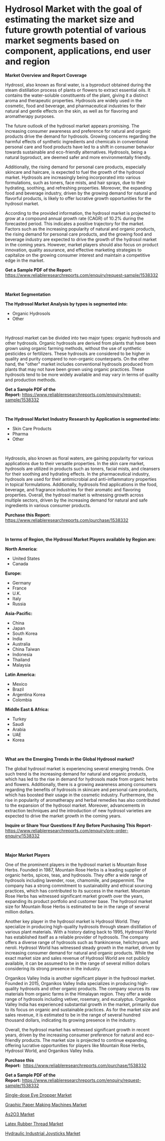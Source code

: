 <p><h1>Hydrosol Market with the goal of estimating the market size and future growth potential of various market segments based on component, applications, end user and region</h1></p><p><strong>Market Overview and Report Coverage</strong></p>
<p><p>Hydrosol, also known as floral water, is a byproduct obtained during the steam distillation process of plants or flowers to extract essential oils. It contains the water-soluble constituents of the plant, giving it a distinct aroma and therapeutic properties. Hydrosols are widely used in the cosmetic, food and beverage, and pharmaceutical industries for their natural and gentle effects on the skin, as well as for flavoring and aromatherapy purposes.</p><p>The future outlook of the hydrosol market appears promising. The increasing consumer awareness and preference for natural and organic products drive the demand for hydrosols. Growing concerns regarding the harmful effects of synthetic ingredients and chemicals in conventional personal care and food products have led to a shift in consumer behavior towards sustainable and eco-friendly alternatives. Hydrosols, being a natural byproduct, are deemed safer and more environmentally friendly.</p><p>Additionally, the rising demand for personal care products, especially skincare and haircare, is expected to fuel the growth of the hydrosol market. Hydrosols are increasingly being incorporated into various formulations, such as toners, face mists, and hair sprays, due to their hydrating, soothing, and refreshing properties. Moreover, the expanding food and beverage industry, driven by the growing demand for natural and flavorful products, is likely to offer lucrative growth opportunities for the hydrosol market.</p><p>According to the provided information, the hydrosol market is projected to grow at a compound annual growth rate (CAGR) of 10.2% during the forecasted period. This indicates a positive trajectory for the market. Factors such as the increasing popularity of natural and organic products, the rising demand for personal care products, and the growing food and beverage industry are expected to drive the growth of the hydrosol market in the coming years. However, market players should also focus on product innovation, quality assurance, and effective marketing strategies to capitalize on the growing consumer interest and maintain a competitive edge in the market.</p></p>
<p><strong>Get a Sample PDF of the Report:</strong> <a href="https://www.reliableresearchreports.com/enquiry/request-sample/1538332">https://www.reliableresearchreports.com/enquiry/request-sample/1538332</a></p>
<p>&nbsp;</p>
<p><strong>Market Segmentation</strong></p>
<p><strong>The Hydrosol Market Analysis by types is segmented into:</strong></p>
<p><ul><li>Organic Hydrosols</li><li>Other</li></ul></p>
<p>&nbsp;</p>
<p><p>Hydrosol market can be divided into two major types: organic hydrosols and other hydrosols. Organic hydrosols are derived from plants that have been grown using organic farming methods, without the use of synthetic pesticides or fertilizers. These hydrosols are considered to be higher in quality and purity compared to non-organic counterparts. On the other hand, the "other" market includes conventional hydrosols produced from plants that may not have been grown using organic practices. These hydrosols tend to be more widely available and may vary in terms of quality and production methods.</p></p>
<p><strong>Get a Sample PDF of the Report:</strong>&nbsp;<a href="https://www.reliableresearchreports.com/enquiry/request-sample/1538332">https://www.reliableresearchreports.com/enquiry/request-sample/1538332</a></p>
<p>&nbsp;</p>
<p><strong>The Hydrosol Market Industry Research by Application is segmented into:</strong></p>
<p><ul><li>Skin Care Products</li><li>Pharma</li><li>Other</li></ul></p>
<p>&nbsp;</p>
<p><p>Hydrosols, also known as floral waters, are gaining popularity for various applications due to their versatile properties. In the skin care market, hydrosols are utilized in products such as toners, facial mists, and cleansers for their soothing and hydrating effects. In the pharmaceutical industry, hydrosols are used for their antimicrobial and anti-inflammatory properties in topical formulations. Additionally, hydrosols find applications in the food, beverage, and fragrance industries for their aromatic and flavoring properties. Overall, the hydrosol market is witnessing growth across multiple sectors, driven by the increasing demand for natural and safe ingredients in various consumer products.</p></p>
<p><strong>Purchase this Report:</strong>&nbsp; <a href="https://www.reliableresearchreports.com/purchase/1538332">https://www.reliableresearchreports.com/purchase/1538332</a></p>
<p>&nbsp;</p>
<p><strong>In terms of Region, the Hydrosol Market Players available by Region are:</strong></p>
<p>
    <p> <strong> North America: </strong>
        <ul>
            <li>United States</li>
            <li>Canada</li>
        </ul>
        </p> 
    <p> <strong> Europe: </strong>
        <ul>
            <li>Germany</li>
            <li>France</li>
            <li>U.K.</li>
            <li>Italy</li>
            <li>Russia</li>
        </ul>
        </p> 
    <p> <strong> Asia-Pacific: </strong>
        <ul>
            <li>China</li>
            <li>Japan</li>
            <li>South Korea</li>
            <li>India</li>
            <li>Australia</li>
            <li>China Taiwan</li>
            <li>Indonesia</li>
            <li>Thailand</li>
            <li>Malaysia</li>
        </ul>
        </p> 
    <p> <strong> Latin America: </strong>
        <ul>
            <li>Mexico</li>
            <li>Brazil</li>
            <li>Argentina Korea</li>
            <li>Colombia</li>
        </ul>
        </p> 
    <p> <strong> Middle East & Africa: </strong>
        <ul>
            <li>Turkey</li>
            <li>Saudi</li>
            <li>Arabia</li>
            <li>UAE</li>
            <li>Korea</li>
        </ul>
    </p>
    </p>
<p>&nbsp;</p>
<p><strong>What are the Emerging Trends in the Global Hydrosol market?</strong></p>
<p><p>The global hydrosol market is experiencing several emerging trends. One such trend is the increasing demand for natural and organic products, which has led to the rise in demand for hydrosols made from organic herbs and flowers. Additionally, there is a growing awareness among consumers regarding the benefits of hydrosols in skincare and personal care products, which has boosted their usage in the cosmetic industry. Furthermore, the rise in popularity of aromatherapy and herbal remedies has also contributed to the expansion of the hydrosol market. Moreover, advancements in extraction techniques and the introduction of new hydrosol varieties are expected to drive the market growth in the coming years.</p></p>
<p><strong>Inquire or Share Your Questions If Any Before Purchasing This Report</strong>- <a href="https://www.reliableresearchreports.com/enquiry/pre-order-enquiry/1538332">https://www.reliableresearchreports.com/enquiry/pre-order-enquiry/1538332</a></p>
<p>&nbsp;</p>
<p><strong>Major Market Players</strong></p>
<p><p>One of the prominent players in the hydrosol market is Mountain Rose Herbs. Founded in 1987, Mountain Rose Herbs is a leading supplier of organic herbs, spices, teas, and hydrosols. They offer a wide range of hydrosols including lavender, rose, chamomile, and peppermint. The company has a strong commitment to sustainability and ethical sourcing practices, which has contributed to its success in the market. Mountain Rose Herbs has witnessed significant market growth over the years, expanding its product portfolio and customer base. The hydrosol market size for Mountain Rose Herbs is estimated to be in the range of several million dollars.</p><p>Another key player in the hydrosol market is Hydrosol World. They specialize in producing high-quality hydrosols through steam distillation of various plant materials. With a history dating back to 1995, Hydrosol World has established itself as a reliable provider of hydrosols. The company offers a diverse range of hydrosols such as frankincense, helichrysum, and neroli. Hydrosol World has witnessed steady growth in the market, driven by increasing consumer demand for natural and organic products. While the exact market size and sales revenue of Hydrosol World are not publicly available, it can be assumed to be in the range of several million dollars considering its strong presence in the industry.</p><p>Organikos Valley India is another significant player in the hydrosol market. Founded in 2015, Organikos Valley India specializes in producing high-quality hydrosols and other organic products. The company sources its raw materials from organic farms in the Himalayan region. They offer a wide range of hydrosols including vetiver, rosemary, and eucalyptus. Organikos Valley India has experienced substantial growth in the market, primarily due to its focus on organic and sustainable practices. As for the market size and sales revenue, it is estimated to be in the range of several hundred thousand dollars, indicating its growing presence in the industry.</p><p>Overall, the hydrosol market has witnessed significant growth in recent years, driven by the increasing consumer preference for natural and eco-friendly products. The market size is projected to continue expanding, offering lucrative opportunities for players like Mountain Rose Herbs, Hydrosol World, and Organikos Valley India.</p></p>
<p><strong>Purchase this Report:</strong>&nbsp;&nbsp;<a href="https://www.reliableresearchreports.com/purchase/1538332">https://www.reliableresearchreports.com/purchase/1538332</a></p>
<p></p>
<p><strong>Get a Sample PDF of the Report:</strong>&nbsp;<a href="https://www.reliableresearchreports.com/enquiry/request-sample/1538332">https://www.reliableresearchreports.com/enquiry/request-sample/1538332</a></p>
<p><p><a href="https://medium.com/@mikebauch2013/single-dose-eye-dropper-market-trends-forecast-and-competitive-analysis-to-2030-70a65340bd4e">Single-dose Eye Dropper Market</a></p><p><a href="https://medium.com/@williambatz97/graphic-paper-making-machines-market-insights-into-market-cagr-market-trends-and-growth-f5809e98edd1">Graphic Paper Making Machines Market</a></p><p><a href="https://github.com/RoccoManning/Market-Research-Report-List-2/blob/main/as2o3-market.md">As2O3 Market</a></p><p><a href="https://github.com/NorbertYates/Market-Research-Report-List-2/blob/main/latex-rubber-thread-market.md">Latex Rubber Thread Market</a></p><p><a href="https://medium.com/@sainreportprime/hydraulic-industrial-joysticks-market-comprehensive-assessment-by-type-application-and-geography-da5e0d506e67">Hydraulic Industrial Joysticks Market</a></p></p>